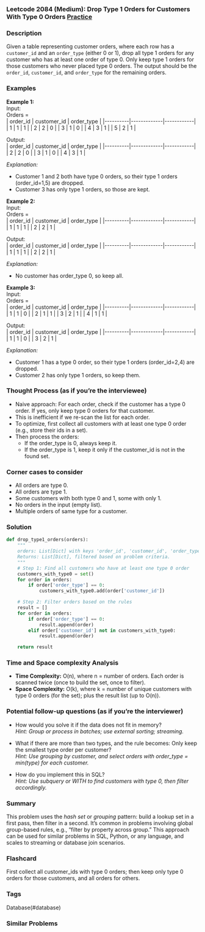 ### Leetcode 2084 (Medium): Drop Type 1 Orders for Customers With Type 0 Orders [Practice](https://leetcode.com/problems/drop-type-1-orders-for-customers-with-type-0-orders)

### Description  
Given a table representing customer orders, where each row has a `customer_id` and an `order_type` (either 0 or 1), drop all type 1 orders for any customer who has at least one order of type 0. Only keep type 1 orders for those customers who never placed type 0 orders. The output should be the `order_id`, `customer_id`, and `order_type` for the remaining orders.

### Examples  

**Example 1:**  
Input:  
Orders =  
| order_id | customer_id | order_type |
|----------|-------------|------------|
|    1     |      1      |     1      |
|    2     |      2      |     0      |
|    3     |      1      |     0      |
|    4     |      3      |     1      |
|    5     |      2      |     1      |
  
Output:  
| order_id | customer_id | order_type |
|----------|-------------|------------|
|    2     |      2      |     0      |
|    3     |      1      |     0      |
|    4     |      3      |     1      |

*Explanation:*
- Customer 1 and 2 both have type 0 orders, so their type 1 orders (order_id=1,5) are dropped.
- Customer 3 has only type 1 orders, so those are kept.

**Example 2:**  
Input:  
Orders =  
| order_id | customer_id | order_type |
|----------|-------------|------------|
|    1     |      1      |     1      |
|    2     |      2      |     1      |
  
Output:  
| order_id | customer_id | order_type |
|----------|-------------|------------|
|    1     |      1      |     1      |
|    2     |      2      |     1      |

*Explanation:*
- No customer has order_type 0, so keep all.

**Example 3:**  
Input:  
Orders =  
| order_id | customer_id | order_type |
|----------|-------------|------------|
|    1     |      1      |     0      |
|    2     |      1      |     1      |
|    3     |      2      |     1      |
|    4     |      1      |     1      |

Output:  
| order_id | customer_id | order_type |
|----------|-------------|------------|
|    1     |      1      |     0      |
|    3     |      2      |     1      |

*Explanation:*
- Customer 1 has a type 0 order, so their type 1 orders (order_id=2,4) are dropped.
- Customer 2 has only type 1 orders, so keep them.

### Thought Process (as if you’re the interviewee)  
- Naive approach: For each order, check if the customer has a type 0 order. If yes, only keep type 0 orders for that customer.
- This is inefficient if we re-scan the list for each order.
- To optimize, first collect all customers with at least one type 0 order (e.g., store their ids in a set).
- Then process the orders:
  - If the order_type is 0, always keep it.
  - If the order_type is 1, keep it only if the customer_id is not in the found set.

### Corner cases to consider  
- All orders are type 0.
- All orders are type 1.
- Some customers with both type 0 and 1, some with only 1.
- No orders in the input (empty list).
- Multiple orders of same type for a customer.

### Solution

```python
def drop_type1_orders(orders):
    """
    orders: List[Dict] with keys 'order_id', 'customer_id', 'order_type'
    Returns: List[Dict], filtered based on problem criteria.
    """
    # Step 1: Find all customers who have at least one type 0 order
    customers_with_type0 = set()
    for order in orders:
        if order['order_type'] == 0:
            customers_with_type0.add(order['customer_id'])

    # Step 2: Filter orders based on the rules
    result = []
    for order in orders:
        if order['order_type'] == 0:
            result.append(order)
        elif order['customer_id'] not in customers_with_type0:
            result.append(order)

    return result
```

### Time and Space complexity Analysis  

- **Time Complexity:** O(n), where n = number of orders. Each order is scanned twice (once to build the set, once to filter).
- **Space Complexity:** O(k), where k = number of unique customers with type 0 orders (for the set); plus the result list (up to O(n)).

### Potential follow-up questions (as if you’re the interviewer)  

- How would you solve it if the data does not fit in memory?  
  *Hint: Group or process in batches; use external sorting; streaming.*

- What if there are more than two types, and the rule becomes: Only keep the smallest type order per customer?  
  *Hint: Use grouping by customer, and select orders with order_type = min(type) for each customer.*

- How do you implement this in SQL?  
  *Hint: Use subquery or WITH to find customers with type 0, then filter accordingly.*

### Summary
This problem uses the *hash set* or *grouping* pattern: build a lookup set in a first pass, then filter in a second. It’s common in problems involving global group-based rules, e.g., “filter by property across group.” This approach can be used for similar problems in SQL, Python, or any language, and scales to streaming or database join scenarios.


### Flashcard
First collect all customer_ids with type 0 orders; then keep only type 0 orders for those customers, and all orders for others.

### Tags
Database(#database)

### Similar Problems
